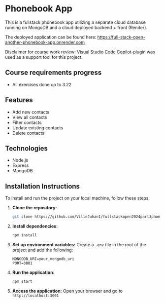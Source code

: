 # Phonebook App

This is a fullstack phonebook app utilizing a separate cloud database running on MongoDB and a cloud deployed backend + front (Render). 

The deployed application can be found here:
https://full-stack-open-another-phonebook-app.onrender.com

Disclaimer for course work review: Visual Studio Code Copilot-plugin was used as a support tool for this project.

## Course requirements progress

- All exercises done up to 3.22

## Features

- Add new contacts
- View all contacts
- Filter contacts
- Update existing contacts
- Delete contacts

## Technologies

- Node.js
- Express
- MongoDB

## Installation Instructions

To install and run the project on your local machine, follow these steps:

1. **Clone the repository:**
    ```bash
    git clone https://github.com/VilleJuhan1/fullstackopen2024part3phonebook.git
    ```

2. **Install dependencies:**
    ```bash
    npm install
    ```

3. **Set up environment variables:**
    Create a `.env` file in the root of the project and add the following:
    ```
    MONGODB_URI=your_mongodb_uri
    PORT=3001
    ```

4. **Run the application:**
    ```bash
    npm start
    ```

5. **Access the application:**
    Open your browser and go to `http://localhost:3001`
